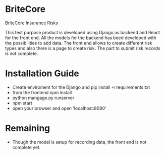 # BriteCore
BriteCore Insurance Risks

This test purpose product is developed using Django as backend and React for the front end. All the models for the backend has beed developed with the possibilities to add data. The front end allows to create different risk types and also there is a page to create risk. The part to submit risk records is not complete.

# Installation Guide
- Create enviroment for the Django and pip install -r requirements.txt
- from the frontend npm install
- python mangage.py runserver
- npm start
- open your browser and open 'localhost:8080'

# Remaining
- Though the model is setup for recording data, the front end is not complete yet.
